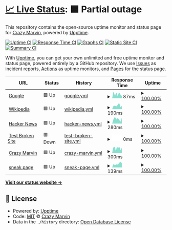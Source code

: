 # [📈 Live Status](https://Crazy-Marvin.github.io/upptime): <!--live status--> **🟧 Partial outage**

This repository contains the open-source uptime monitor and status page for [Crazy Marvin](https://crazymarvin.com/), powered by [Upptime](https://github.com/upptime/upptime).

[![Uptime CI](https://github.com/Crazy-Marvin/upptime/workflows/Uptime%20CI/badge.svg)](https://github.com/Crazy-Marvin/upptime/actions?query=workflow%3A%22Uptime+CI%22)
[![Response Time CI](https://github.com/Crazy-Marvin/upptime/workflows/Response%20Time%20CI/badge.svg)](https://github.com/Crazy-Marvin/upptime/actions?query=workflow%3A%22Response+Time+CI%22)
[![Graphs CI](https://github.com/Crazy-Marvin/upptime/workflows/Graphs%20CI/badge.svg)](https://github.com/Crazy-Marvin/upptime/actions?query=workflow%3A%22Graphs+CI%22)
[![Static Site CI](https://github.com/Crazy-Marvin/upptime/workflows/Static%20Site%20CI/badge.svg)](https://github.com/Crazy-Marvin/upptime/actions?query=workflow%3A%22Static+Site+CI%22)
[![Summary CI](https://github.com/Crazy-Marvin/upptime/workflows/Summary%20CI/badge.svg)](https://github.com/Crazy-Marvin/upptime/actions?query=workflow%3A%22Summary+CI%22)

With [Upptime](https://upptime.js.org), you can get your own unlimited and free uptime monitor and status page, powered entirely by a GitHub repository. We use [Issues](https://github.com/Crazy-Marvin/upptime/issues) as incident reports, [Actions](https://github.com/Crazy-Marvin/upptime/actions) as uptime monitors, and [Pages](https://Crazy-Marvin.github.io/upptime) for the status page.

<!--start: status pages-->
<!-- This summary is generated by Upptime (https://github.com/upptime/upptime) -->
<!-- Do not edit this manually, your changes will be overwritten -->
<!-- prettier-ignore -->
| URL | Status | History | Response Time | Uptime |
| --- | ------ | ------- | ------------- | ------ |
| <img alt="" src="https://favicons.githubusercontent.com/www.google.com" height="13"> [Google](https://www.google.com) | 🟩 Up | [google.yml](https://github.com/Crazy-Marvin/upptime/commits/HEAD/history/google.yml) | <details><summary><img alt="Response time graph" src="./graphs/google/response-time-week.png" height="20"> 87ms</summary><br><a href="https://Crazy-Marvin.github.io/upptime/history/google"><img alt="Response time 103" src="https://img.shields.io/endpoint?url=https%3A%2F%2Fraw.githubusercontent.com%2FCrazy-Marvin%2Fupptime%2FHEAD%2Fapi%2Fgoogle%2Fresponse-time.json"></a><br><a href="https://Crazy-Marvin.github.io/upptime/history/google"><img alt="24-hour response time 49" src="https://img.shields.io/endpoint?url=https%3A%2F%2Fraw.githubusercontent.com%2FCrazy-Marvin%2Fupptime%2FHEAD%2Fapi%2Fgoogle%2Fresponse-time-day.json"></a><br><a href="https://Crazy-Marvin.github.io/upptime/history/google"><img alt="7-day response time 87" src="https://img.shields.io/endpoint?url=https%3A%2F%2Fraw.githubusercontent.com%2FCrazy-Marvin%2Fupptime%2FHEAD%2Fapi%2Fgoogle%2Fresponse-time-week.json"></a><br><a href="https://Crazy-Marvin.github.io/upptime/history/google"><img alt="30-day response time 90" src="https://img.shields.io/endpoint?url=https%3A%2F%2Fraw.githubusercontent.com%2FCrazy-Marvin%2Fupptime%2FHEAD%2Fapi%2Fgoogle%2Fresponse-time-month.json"></a><br><a href="https://Crazy-Marvin.github.io/upptime/history/google"><img alt="1-year response time 103" src="https://img.shields.io/endpoint?url=https%3A%2F%2Fraw.githubusercontent.com%2FCrazy-Marvin%2Fupptime%2FHEAD%2Fapi%2Fgoogle%2Fresponse-time-year.json"></a></details> | <details><summary><a href="https://Crazy-Marvin.github.io/upptime/history/google">100.00%</a></summary><a href="https://Crazy-Marvin.github.io/upptime/history/google"><img alt="All-time uptime 100.00%" src="https://img.shields.io/endpoint?url=https%3A%2F%2Fraw.githubusercontent.com%2FCrazy-Marvin%2Fupptime%2FHEAD%2Fapi%2Fgoogle%2Fuptime.json"></a><br><a href="https://Crazy-Marvin.github.io/upptime/history/google"><img alt="24-hour uptime 100.00%" src="https://img.shields.io/endpoint?url=https%3A%2F%2Fraw.githubusercontent.com%2FCrazy-Marvin%2Fupptime%2FHEAD%2Fapi%2Fgoogle%2Fuptime-day.json"></a><br><a href="https://Crazy-Marvin.github.io/upptime/history/google"><img alt="7-day uptime 100.00%" src="https://img.shields.io/endpoint?url=https%3A%2F%2Fraw.githubusercontent.com%2FCrazy-Marvin%2Fupptime%2FHEAD%2Fapi%2Fgoogle%2Fuptime-week.json"></a><br><a href="https://Crazy-Marvin.github.io/upptime/history/google"><img alt="30-day uptime 100.00%" src="https://img.shields.io/endpoint?url=https%3A%2F%2Fraw.githubusercontent.com%2FCrazy-Marvin%2Fupptime%2FHEAD%2Fapi%2Fgoogle%2Fuptime-month.json"></a><br><a href="https://Crazy-Marvin.github.io/upptime/history/google"><img alt="1-year uptime 100.00%" src="https://img.shields.io/endpoint?url=https%3A%2F%2Fraw.githubusercontent.com%2FCrazy-Marvin%2Fupptime%2FHEAD%2Fapi%2Fgoogle%2Fuptime-year.json"></a></details>
| <img alt="" src="https://favicons.githubusercontent.com/en.wikipedia.org" height="13"> [Wikipedia](https://en.wikipedia.org) | 🟩 Up | [wikipedia.yml](https://github.com/Crazy-Marvin/upptime/commits/HEAD/history/wikipedia.yml) | <details><summary><img alt="Response time graph" src="./graphs/wikipedia/response-time-week.png" height="20"> 190ms</summary><br><a href="https://Crazy-Marvin.github.io/upptime/history/wikipedia"><img alt="Response time 203" src="https://img.shields.io/endpoint?url=https%3A%2F%2Fraw.githubusercontent.com%2FCrazy-Marvin%2Fupptime%2FHEAD%2Fapi%2Fwikipedia%2Fresponse-time.json"></a><br><a href="https://Crazy-Marvin.github.io/upptime/history/wikipedia"><img alt="24-hour response time 177" src="https://img.shields.io/endpoint?url=https%3A%2F%2Fraw.githubusercontent.com%2FCrazy-Marvin%2Fupptime%2FHEAD%2Fapi%2Fwikipedia%2Fresponse-time-day.json"></a><br><a href="https://Crazy-Marvin.github.io/upptime/history/wikipedia"><img alt="7-day response time 190" src="https://img.shields.io/endpoint?url=https%3A%2F%2Fraw.githubusercontent.com%2FCrazy-Marvin%2Fupptime%2FHEAD%2Fapi%2Fwikipedia%2Fresponse-time-week.json"></a><br><a href="https://Crazy-Marvin.github.io/upptime/history/wikipedia"><img alt="30-day response time 177" src="https://img.shields.io/endpoint?url=https%3A%2F%2Fraw.githubusercontent.com%2FCrazy-Marvin%2Fupptime%2FHEAD%2Fapi%2Fwikipedia%2Fresponse-time-month.json"></a><br><a href="https://Crazy-Marvin.github.io/upptime/history/wikipedia"><img alt="1-year response time 203" src="https://img.shields.io/endpoint?url=https%3A%2F%2Fraw.githubusercontent.com%2FCrazy-Marvin%2Fupptime%2FHEAD%2Fapi%2Fwikipedia%2Fresponse-time-year.json"></a></details> | <details><summary><a href="https://Crazy-Marvin.github.io/upptime/history/wikipedia">100.00%</a></summary><a href="https://Crazy-Marvin.github.io/upptime/history/wikipedia"><img alt="All-time uptime 100.00%" src="https://img.shields.io/endpoint?url=https%3A%2F%2Fraw.githubusercontent.com%2FCrazy-Marvin%2Fupptime%2FHEAD%2Fapi%2Fwikipedia%2Fuptime.json"></a><br><a href="https://Crazy-Marvin.github.io/upptime/history/wikipedia"><img alt="24-hour uptime 100.00%" src="https://img.shields.io/endpoint?url=https%3A%2F%2Fraw.githubusercontent.com%2FCrazy-Marvin%2Fupptime%2FHEAD%2Fapi%2Fwikipedia%2Fuptime-day.json"></a><br><a href="https://Crazy-Marvin.github.io/upptime/history/wikipedia"><img alt="7-day uptime 100.00%" src="https://img.shields.io/endpoint?url=https%3A%2F%2Fraw.githubusercontent.com%2FCrazy-Marvin%2Fupptime%2FHEAD%2Fapi%2Fwikipedia%2Fuptime-week.json"></a><br><a href="https://Crazy-Marvin.github.io/upptime/history/wikipedia"><img alt="30-day uptime 100.00%" src="https://img.shields.io/endpoint?url=https%3A%2F%2Fraw.githubusercontent.com%2FCrazy-Marvin%2Fupptime%2FHEAD%2Fapi%2Fwikipedia%2Fuptime-month.json"></a><br><a href="https://Crazy-Marvin.github.io/upptime/history/wikipedia"><img alt="1-year uptime 99.99%" src="https://img.shields.io/endpoint?url=https%3A%2F%2Fraw.githubusercontent.com%2FCrazy-Marvin%2Fupptime%2FHEAD%2Fapi%2Fwikipedia%2Fuptime-year.json"></a></details>
| <img alt="" src="https://favicons.githubusercontent.com/news.ycombinator.com" height="13"> [Hacker News](https://news.ycombinator.com) | 🟩 Up | [hacker-news.yml](https://github.com/Crazy-Marvin/upptime/commits/HEAD/history/hacker-news.yml) | <details><summary><img alt="Response time graph" src="./graphs/hacker-news/response-time-week.png" height="20"> 280ms</summary><br><a href="https://Crazy-Marvin.github.io/upptime/history/hacker-news"><img alt="Response time 265" src="https://img.shields.io/endpoint?url=https%3A%2F%2Fraw.githubusercontent.com%2FCrazy-Marvin%2Fupptime%2FHEAD%2Fapi%2Fhacker-news%2Fresponse-time.json"></a><br><a href="https://Crazy-Marvin.github.io/upptime/history/hacker-news"><img alt="24-hour response time 356" src="https://img.shields.io/endpoint?url=https%3A%2F%2Fraw.githubusercontent.com%2FCrazy-Marvin%2Fupptime%2FHEAD%2Fapi%2Fhacker-news%2Fresponse-time-day.json"></a><br><a href="https://Crazy-Marvin.github.io/upptime/history/hacker-news"><img alt="7-day response time 280" src="https://img.shields.io/endpoint?url=https%3A%2F%2Fraw.githubusercontent.com%2FCrazy-Marvin%2Fupptime%2FHEAD%2Fapi%2Fhacker-news%2Fresponse-time-week.json"></a><br><a href="https://Crazy-Marvin.github.io/upptime/history/hacker-news"><img alt="30-day response time 234" src="https://img.shields.io/endpoint?url=https%3A%2F%2Fraw.githubusercontent.com%2FCrazy-Marvin%2Fupptime%2FHEAD%2Fapi%2Fhacker-news%2Fresponse-time-month.json"></a><br><a href="https://Crazy-Marvin.github.io/upptime/history/hacker-news"><img alt="1-year response time 265" src="https://img.shields.io/endpoint?url=https%3A%2F%2Fraw.githubusercontent.com%2FCrazy-Marvin%2Fupptime%2FHEAD%2Fapi%2Fhacker-news%2Fresponse-time-year.json"></a></details> | <details><summary><a href="https://Crazy-Marvin.github.io/upptime/history/hacker-news">100.00%</a></summary><a href="https://Crazy-Marvin.github.io/upptime/history/hacker-news"><img alt="All-time uptime 99.99%" src="https://img.shields.io/endpoint?url=https%3A%2F%2Fraw.githubusercontent.com%2FCrazy-Marvin%2Fupptime%2FHEAD%2Fapi%2Fhacker-news%2Fuptime.json"></a><br><a href="https://Crazy-Marvin.github.io/upptime/history/hacker-news"><img alt="24-hour uptime 100.00%" src="https://img.shields.io/endpoint?url=https%3A%2F%2Fraw.githubusercontent.com%2FCrazy-Marvin%2Fupptime%2FHEAD%2Fapi%2Fhacker-news%2Fuptime-day.json"></a><br><a href="https://Crazy-Marvin.github.io/upptime/history/hacker-news"><img alt="7-day uptime 100.00%" src="https://img.shields.io/endpoint?url=https%3A%2F%2Fraw.githubusercontent.com%2FCrazy-Marvin%2Fupptime%2FHEAD%2Fapi%2Fhacker-news%2Fuptime-week.json"></a><br><a href="https://Crazy-Marvin.github.io/upptime/history/hacker-news"><img alt="30-day uptime 100.00%" src="https://img.shields.io/endpoint?url=https%3A%2F%2Fraw.githubusercontent.com%2FCrazy-Marvin%2Fupptime%2FHEAD%2Fapi%2Fhacker-news%2Fuptime-month.json"></a><br><a href="https://Crazy-Marvin.github.io/upptime/history/hacker-news"><img alt="1-year uptime 99.99%" src="https://img.shields.io/endpoint?url=https%3A%2F%2Fraw.githubusercontent.com%2FCrazy-Marvin%2Fupptime%2FHEAD%2Fapi%2Fhacker-news%2Fuptime-year.json"></a></details>
| <img alt="" src="https://favicons.githubusercontent.com/thissitedoesnotexist.koj.co" height="13"> [Test Broken Site](https://thissitedoesnotexist.koj.co) | 🟥 Down | [test-broken-site.yml](https://github.com/Crazy-Marvin/upptime/commits/HEAD/history/test-broken-site.yml) | <details><summary><img alt="Response time graph" src="./graphs/test-broken-site/response-time-week.png" height="20"> 0ms</summary><br><a href="https://Crazy-Marvin.github.io/upptime/history/test-broken-site"><img alt="Response time 0" src="https://img.shields.io/endpoint?url=https%3A%2F%2Fraw.githubusercontent.com%2FCrazy-Marvin%2Fupptime%2FHEAD%2Fapi%2Ftest-broken-site%2Fresponse-time.json"></a><br><a href="https://Crazy-Marvin.github.io/upptime/history/test-broken-site"><img alt="24-hour response time 0" src="https://img.shields.io/endpoint?url=https%3A%2F%2Fraw.githubusercontent.com%2FCrazy-Marvin%2Fupptime%2FHEAD%2Fapi%2Ftest-broken-site%2Fresponse-time-day.json"></a><br><a href="https://Crazy-Marvin.github.io/upptime/history/test-broken-site"><img alt="7-day response time 0" src="https://img.shields.io/endpoint?url=https%3A%2F%2Fraw.githubusercontent.com%2FCrazy-Marvin%2Fupptime%2FHEAD%2Fapi%2Ftest-broken-site%2Fresponse-time-week.json"></a><br><a href="https://Crazy-Marvin.github.io/upptime/history/test-broken-site"><img alt="30-day response time 0" src="https://img.shields.io/endpoint?url=https%3A%2F%2Fraw.githubusercontent.com%2FCrazy-Marvin%2Fupptime%2FHEAD%2Fapi%2Ftest-broken-site%2Fresponse-time-month.json"></a><br><a href="https://Crazy-Marvin.github.io/upptime/history/test-broken-site"><img alt="1-year response time 0" src="https://img.shields.io/endpoint?url=https%3A%2F%2Fraw.githubusercontent.com%2FCrazy-Marvin%2Fupptime%2FHEAD%2Fapi%2Ftest-broken-site%2Fresponse-time-year.json"></a></details> | <details><summary><a href="https://Crazy-Marvin.github.io/upptime/history/test-broken-site">100.00%</a></summary><a href="https://Crazy-Marvin.github.io/upptime/history/test-broken-site"><img alt="All-time uptime 100.00%" src="https://img.shields.io/endpoint?url=https%3A%2F%2Fraw.githubusercontent.com%2FCrazy-Marvin%2Fupptime%2FHEAD%2Fapi%2Ftest-broken-site%2Fuptime.json"></a><br><a href="https://Crazy-Marvin.github.io/upptime/history/test-broken-site"><img alt="24-hour uptime 100.00%" src="https://img.shields.io/endpoint?url=https%3A%2F%2Fraw.githubusercontent.com%2FCrazy-Marvin%2Fupptime%2FHEAD%2Fapi%2Ftest-broken-site%2Fuptime-day.json"></a><br><a href="https://Crazy-Marvin.github.io/upptime/history/test-broken-site"><img alt="7-day uptime 100.00%" src="https://img.shields.io/endpoint?url=https%3A%2F%2Fraw.githubusercontent.com%2FCrazy-Marvin%2Fupptime%2FHEAD%2Fapi%2Ftest-broken-site%2Fuptime-week.json"></a><br><a href="https://Crazy-Marvin.github.io/upptime/history/test-broken-site"><img alt="30-day uptime 100.00%" src="https://img.shields.io/endpoint?url=https%3A%2F%2Fraw.githubusercontent.com%2FCrazy-Marvin%2Fupptime%2FHEAD%2Fapi%2Ftest-broken-site%2Fuptime-month.json"></a><br><a href="https://Crazy-Marvin.github.io/upptime/history/test-broken-site"><img alt="1-year uptime 100.00%" src="https://img.shields.io/endpoint?url=https%3A%2F%2Fraw.githubusercontent.com%2FCrazy-Marvin%2Fupptime%2FHEAD%2Fapi%2Ftest-broken-site%2Fuptime-year.json"></a></details>
| <img alt="" src="https://favicons.githubusercontent.com/crazymarvin.com" height="13"> [Crazy Marvin](https://crazymarvin.com) | 🟩 Up | [crazy-marvin.yml](https://github.com/Crazy-Marvin/upptime/commits/HEAD/history/crazy-marvin.yml) | <details><summary><img alt="Response time graph" src="./graphs/crazy-marvin/response-time-week.png" height="20"> 300ms</summary><br><a href="https://Crazy-Marvin.github.io/upptime/history/crazy-marvin"><img alt="Response time 298" src="https://img.shields.io/endpoint?url=https%3A%2F%2Fraw.githubusercontent.com%2FCrazy-Marvin%2Fupptime%2FHEAD%2Fapi%2Fcrazy-marvin%2Fresponse-time.json"></a><br><a href="https://Crazy-Marvin.github.io/upptime/history/crazy-marvin"><img alt="24-hour response time 332" src="https://img.shields.io/endpoint?url=https%3A%2F%2Fraw.githubusercontent.com%2FCrazy-Marvin%2Fupptime%2FHEAD%2Fapi%2Fcrazy-marvin%2Fresponse-time-day.json"></a><br><a href="https://Crazy-Marvin.github.io/upptime/history/crazy-marvin"><img alt="7-day response time 300" src="https://img.shields.io/endpoint?url=https%3A%2F%2Fraw.githubusercontent.com%2FCrazy-Marvin%2Fupptime%2FHEAD%2Fapi%2Fcrazy-marvin%2Fresponse-time-week.json"></a><br><a href="https://Crazy-Marvin.github.io/upptime/history/crazy-marvin"><img alt="30-day response time 275" src="https://img.shields.io/endpoint?url=https%3A%2F%2Fraw.githubusercontent.com%2FCrazy-Marvin%2Fupptime%2FHEAD%2Fapi%2Fcrazy-marvin%2Fresponse-time-month.json"></a><br><a href="https://Crazy-Marvin.github.io/upptime/history/crazy-marvin"><img alt="1-year response time 298" src="https://img.shields.io/endpoint?url=https%3A%2F%2Fraw.githubusercontent.com%2FCrazy-Marvin%2Fupptime%2FHEAD%2Fapi%2Fcrazy-marvin%2Fresponse-time-year.json"></a></details> | <details><summary><a href="https://Crazy-Marvin.github.io/upptime/history/crazy-marvin">100.00%</a></summary><a href="https://Crazy-Marvin.github.io/upptime/history/crazy-marvin"><img alt="All-time uptime 99.92%" src="https://img.shields.io/endpoint?url=https%3A%2F%2Fraw.githubusercontent.com%2FCrazy-Marvin%2Fupptime%2FHEAD%2Fapi%2Fcrazy-marvin%2Fuptime.json"></a><br><a href="https://Crazy-Marvin.github.io/upptime/history/crazy-marvin"><img alt="24-hour uptime 100.00%" src="https://img.shields.io/endpoint?url=https%3A%2F%2Fraw.githubusercontent.com%2FCrazy-Marvin%2Fupptime%2FHEAD%2Fapi%2Fcrazy-marvin%2Fuptime-day.json"></a><br><a href="https://Crazy-Marvin.github.io/upptime/history/crazy-marvin"><img alt="7-day uptime 100.00%" src="https://img.shields.io/endpoint?url=https%3A%2F%2Fraw.githubusercontent.com%2FCrazy-Marvin%2Fupptime%2FHEAD%2Fapi%2Fcrazy-marvin%2Fuptime-week.json"></a><br><a href="https://Crazy-Marvin.github.io/upptime/history/crazy-marvin"><img alt="30-day uptime 100.00%" src="https://img.shields.io/endpoint?url=https%3A%2F%2Fraw.githubusercontent.com%2FCrazy-Marvin%2Fupptime%2FHEAD%2Fapi%2Fcrazy-marvin%2Fuptime-month.json"></a><br><a href="https://Crazy-Marvin.github.io/upptime/history/crazy-marvin"><img alt="1-year uptime 99.92%" src="https://img.shields.io/endpoint?url=https%3A%2F%2Fraw.githubusercontent.com%2FCrazy-Marvin%2Fupptime%2FHEAD%2Fapi%2Fcrazy-marvin%2Fuptime-year.json"></a></details>
| <img alt="" src="https://favicons.githubusercontent.com/sneak.page" height="13"> [sneak.page](https://sneak.page) | 🟩 Up | [sneak-page.yml](https://github.com/Crazy-Marvin/upptime/commits/HEAD/history/sneak-page.yml) | <details><summary><img alt="Response time graph" src="./graphs/sneak-page/response-time-week.png" height="20"> 139ms</summary><br><a href="https://Crazy-Marvin.github.io/upptime/history/sneak-page"><img alt="Response time 177" src="https://img.shields.io/endpoint?url=https%3A%2F%2Fraw.githubusercontent.com%2FCrazy-Marvin%2Fupptime%2FHEAD%2Fapi%2Fsneak-page%2Fresponse-time.json"></a><br><a href="https://Crazy-Marvin.github.io/upptime/history/sneak-page"><img alt="24-hour response time 155" src="https://img.shields.io/endpoint?url=https%3A%2F%2Fraw.githubusercontent.com%2FCrazy-Marvin%2Fupptime%2FHEAD%2Fapi%2Fsneak-page%2Fresponse-time-day.json"></a><br><a href="https://Crazy-Marvin.github.io/upptime/history/sneak-page"><img alt="7-day response time 139" src="https://img.shields.io/endpoint?url=https%3A%2F%2Fraw.githubusercontent.com%2FCrazy-Marvin%2Fupptime%2FHEAD%2Fapi%2Fsneak-page%2Fresponse-time-week.json"></a><br><a href="https://Crazy-Marvin.github.io/upptime/history/sneak-page"><img alt="30-day response time 153" src="https://img.shields.io/endpoint?url=https%3A%2F%2Fraw.githubusercontent.com%2FCrazy-Marvin%2Fupptime%2FHEAD%2Fapi%2Fsneak-page%2Fresponse-time-month.json"></a><br><a href="https://Crazy-Marvin.github.io/upptime/history/sneak-page"><img alt="1-year response time 177" src="https://img.shields.io/endpoint?url=https%3A%2F%2Fraw.githubusercontent.com%2FCrazy-Marvin%2Fupptime%2FHEAD%2Fapi%2Fsneak-page%2Fresponse-time-year.json"></a></details> | <details><summary><a href="https://Crazy-Marvin.github.io/upptime/history/sneak-page">100.00%</a></summary><a href="https://Crazy-Marvin.github.io/upptime/history/sneak-page"><img alt="All-time uptime 99.99%" src="https://img.shields.io/endpoint?url=https%3A%2F%2Fraw.githubusercontent.com%2FCrazy-Marvin%2Fupptime%2FHEAD%2Fapi%2Fsneak-page%2Fuptime.json"></a><br><a href="https://Crazy-Marvin.github.io/upptime/history/sneak-page"><img alt="24-hour uptime 100.00%" src="https://img.shields.io/endpoint?url=https%3A%2F%2Fraw.githubusercontent.com%2FCrazy-Marvin%2Fupptime%2FHEAD%2Fapi%2Fsneak-page%2Fuptime-day.json"></a><br><a href="https://Crazy-Marvin.github.io/upptime/history/sneak-page"><img alt="7-day uptime 100.00%" src="https://img.shields.io/endpoint?url=https%3A%2F%2Fraw.githubusercontent.com%2FCrazy-Marvin%2Fupptime%2FHEAD%2Fapi%2Fsneak-page%2Fuptime-week.json"></a><br><a href="https://Crazy-Marvin.github.io/upptime/history/sneak-page"><img alt="30-day uptime 99.90%" src="https://img.shields.io/endpoint?url=https%3A%2F%2Fraw.githubusercontent.com%2FCrazy-Marvin%2Fupptime%2FHEAD%2Fapi%2Fsneak-page%2Fuptime-month.json"></a><br><a href="https://Crazy-Marvin.github.io/upptime/history/sneak-page"><img alt="1-year uptime 99.99%" src="https://img.shields.io/endpoint?url=https%3A%2F%2Fraw.githubusercontent.com%2FCrazy-Marvin%2Fupptime%2FHEAD%2Fapi%2Fsneak-page%2Fuptime-year.json"></a></details>

<!--end: status pages-->

[**Visit our status website →**](https://Crazy-Marvin.github.io/upptime)

## 📄 License

- Powered by: [Upptime](https://github.com/upptime/upptime)
- Code: [MIT](./LICENSE) © [Crazy Marvin](https://crazymarvin.com/)
- Data in the `./history` directory: [Open Database License](https://opendatacommons.org/licenses/odbl/1-0/)
